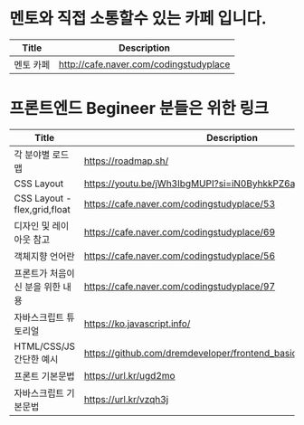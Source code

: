

# 멘토와 직접 소통할수 있는 카페 입니다.

| Title    | Description                                    |
| ---------- | ---------------------------------------------- |
|멘토 카페        |http://cafe.naver.com/codingstudyplace          |


# 프론트엔드 Begineer 분들은 위한 링크
| Title    | Description                                    |
| ---------- | ---------------------------------------------- |
|각 분야별 로드맵          |https://roadmap.sh/   |
|CSS Layout      |https://youtu.be/jWh3IbgMUPI?si=iN0ByhkkPZ6al9l2    |
|CSS Layout - flex,grid,float      | https://cafe.naver.com/codingstudyplace/53    |
|디자인 및 레이아웃 참고    | https://cafe.naver.com/codingstudyplace/69    |
|객체지향 언어란    |https://cafe.naver.com/codingstudyplace/56   |
|프론트가 처음이신 분을 위한 내용    |https://cafe.naver.com/codingstudyplace/97   |
|자바스크립트 튜토리얼   |https://ko.javascript.info/   |
|HTML/CSS/JS 간단한 예시   |https://github.com/dremdeveloper/frontend_basic/tree/main/example   |
|프론트 기본문법   |https://url.kr/ugd2mo  |
|자바스크립트 기본문법   |https://url.kr/vzqh3j   |



